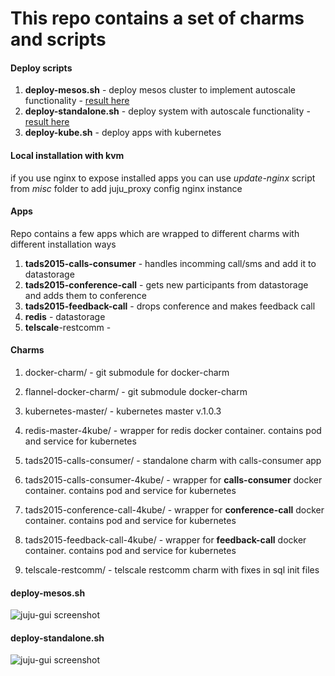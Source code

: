 # This repo contains a set of charms and scripts

#### Deploy scripts

1. **deploy-mesos.sh** - deploy mesos cluster to implement autoscale functionality - [result here](#deploy-mesossh)
2. **deploy-standalone.sh** - deploy system with autoscale functionality - [result here](#deploy-standalonesh)
3. **deploy-kube.sh** - deploy apps with kubernetes 

#### Local installation with kvm

if you use nginx to expose installed apps you can use *update-nginx* script from *misc* folder to add juju_proxy config nginx instance

#### Apps
Repo contains a few apps which are wrapped to different charms with different installation ways

1. **tads2015-calls-consumer** - handles incomming call/sms and add it to datastorage
2. **tads2015-conference-call** - gets new participants from datastorage and adds them to conference
3. **tads2015-feedback-call** - drops conference and makes feedback call
4. **redis** - datastorage 
5. **telscale**-restcomm - 

#### Charms

1. docker-charm/ - git submodule for docker-charm

2. flannel-docker-charm/ - git submodule docker-charm

3. kubernetes-master/ - kubernetes master v.1.0.3

4. redis-master-4kube/ - wrapper for redis docker container. contains pod and service for kubernetes

5. tads2015-calls-consumer/ - standalone charm with calls-consumer app

6. tads2015-calls-consumer-4kube/ - wrapper for **calls-consumer** docker container. contains pod and service for kubernetes

7. tads2015-conference-call-4kube/ - wrapper for **conference-call** docker container. contains pod and service for kubernetes

8. tads2015-feedback-call-4kube/ - wrapper for **feedback-call** docker container. contains pod and service for kubernetes

9. telscale-restcomm/ - telscale restcomm charm with fixes in sql init files

#### deploy-mesos.sh

![juju-gui screenshot](https://dl.dropboxusercontent.com/u/8604560/mesos.png)

#### deploy-standalone.sh

![juju-gui screenshot](https://dl.dropboxusercontent.com/u/8604560/juju-standalone-scale.png)
